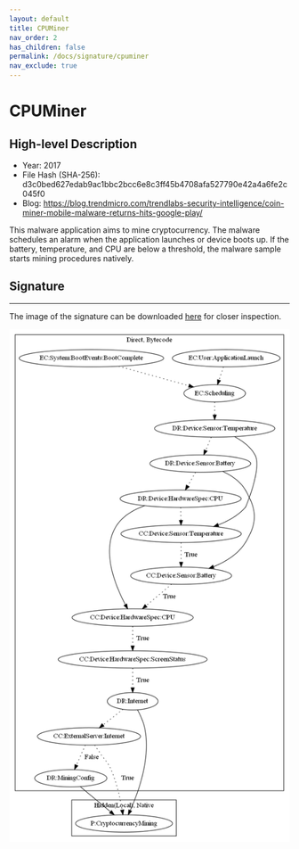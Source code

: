 ```yaml
---
layout: default
title: CPUMiner
nav_order: 2
has_children: false
permalink: /docs/signature/cpuminer
nav_exclude: true
---
```


# CPUMiner

## High-level Description

* Year: 2017
* File Hash (SHA-256): d3c0bed627edab9ac1bbc2bcc6e8c3ff45b4708afa527790e42a4a6fe2c045f0
* Blog: https://blog.trendmicro.com/trendlabs-security-intelligence/coin-miner-mobile-malware-returns-hits-google-play/

This malware application aims to mine cryptocurrency. The malware schedules an alarm when the application launches or device boots up. If the battery, temperature, and CPU are below a threshold, the malware sample starts mining procedures natively.

## Signature
---

The image of the signature can be downloaded [here](../../img/signatures/CPUMiner.png) for closer inspection.

![](../../img/signatures/CPUMiner.png)